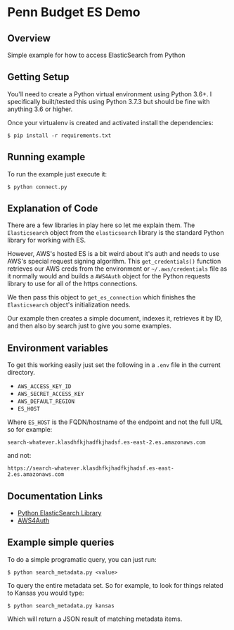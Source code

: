 # Penn Budget ES Demo

## Overview

Simple example for how to access ElasticSearch from Python

## Getting Setup

You'll need to create a Python virtual environment using Python 3.6+.  I specifically built/tested this using Python 3.7.3 but should be fine
with anything 3.6 or higher.

Once your virtualenv is created and activated install the dependencies:

```shell
$ pip install -r requirements.txt
```

## Running example

To run the example just execute it:

```shell
$ python connect.py
```

## Explanation of Code

There are a few libraries in play here so let me explain them.  The `Elasticsearch` object from the `elasticsearch` library is the standard Python library for working with ES.

However, AWS's hosted ES is a bit weird about it's auth and needs to use
AWS's special request signing algorithm.  This `get_credentials()` function
retrieves our AWS creds from the environment or `~/.aws/credentials` file as it normally would and builds a `AWS4Auth` object for the Python requests
library to use for all of the https connections.

We then pass this object to `get_es_connection` which finishes the `Elasticsearch` object's initialization needs.

Our example then creates a simple document, indexes it, retrieves it by ID, and then also by search just to give you some examples.

## Environment variables

To get this working easily just set the following in a `.env` file in the
current directory.

- `AWS_ACCESS_KEY_ID`
- `AWS_SECRET_ACCESS_KEY`
- `AWS_DEFAULT_REGION`
- `ES_HOST`

Where `ES_HOST` is the FQDN/hostname of the endpoint and not the full URL
so for example:

`search-whatever.klasdhfkjhadfkjhadsf.es-east-2.es.amazonaws.com`

and not:

`https://search-whatever.klasdhfkjhadfkjhadsf.es-east-2.es.amazonaws.com`

## Documentation Links

- [Python ElasticSearch Library](https://elasticsearch-py.readthedocs.io/en/master/index.html)
- [AWS4Auth](https://github.com/DavidMuller/aws-requests-auth)

## Example simple queries

To do a simple programatic query, you can just run:

```shell
$ python search_metadata.py <value>
```

To query the entire metadata set.  So for example, to look for things related
to Kansas you would type:

```shell
$ python search_metadata.py kansas
```

Which will return a JSON result of matching metadata items.